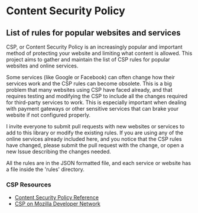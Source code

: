 # Content Security Policy
## List of rules for popular websites and services

CSP, or Content Security Policy is an increasingly popular and important method of protecting your website and limiting what content is allowed. This project aims to gather and maintain the list of CSP rules for popular websites and online services. 

Some services (like Google or Facebook) can often change how their services work and the CSP rules can become obsolete. This is a big problem that many websites using CSP have faced already, and that requires testing and modifying the CSP to include all the changes required for third-party services to work. This is especially important when dealing with payment gateways or other sensitive services that can brake your website if not configured properly.

I invite everyone to submit pull requests with new websites or services to add to this library or modify the existing rules. If you are using any of the online services already included here, and you notice that the CSP rules have changed, please submit the pull request with the change, or open a new Issue describing the changes needed.

All the rules are in the JSON formatted file, and each service or website has a file inside the 'rules' directory.

### CSP Resources

* [Content Security Policy Reference](https://content-security-policy.com/)
* [CSP on Mozilla Developer Network](https://developer.mozilla.org/en-US/docs/Web/HTTP/Headers/Content-Security-Policy)
